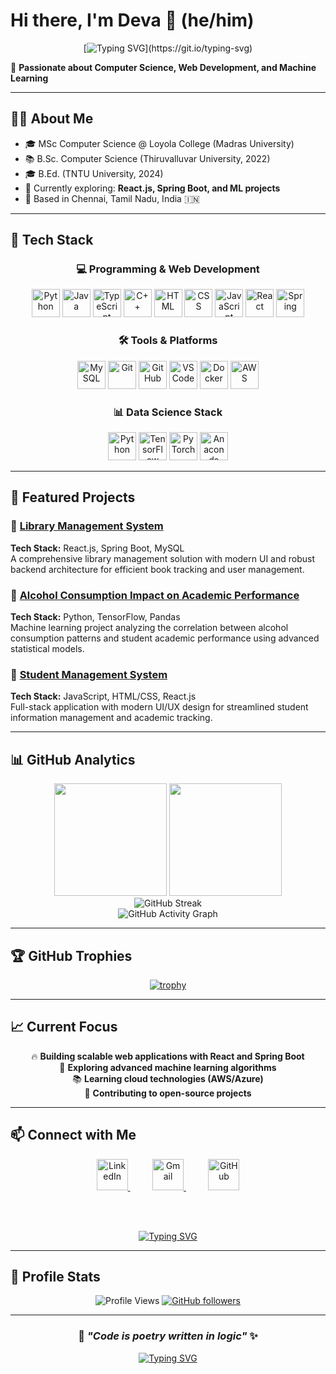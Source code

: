 # Hi there, I'm Deva 👋 (he/him)

<div align="center">

[![Typing SVG](https://readme-typing-svg.herokuapp.com?font=Fira+Code&size=30&duration=3000&pause=1000&color=F75C7E&center=true&vCenter=true&width=600&lines=Welcome+to+my+GitHub!;Full+Stack+Developer;ML+Enthusiast;Always+Learning!)](https://git.io/typing-svg)

</div>

🚀 **Passionate about Computer Science, Web Development, and Machine Learning**

---

## 👨‍🎓 About Me
- 🎓 MSc Computer Science @ Loyola College (Madras University)  
- 📚 B.Sc. Computer Science (Thiruvalluvar University, 2022)  
- 🎓 B.Ed. (TNTU University, 2024)  
- 🌱 Currently exploring: **React.js, Spring Boot, and ML projects**  
- 📍 Based in Chennai, Tamil Nadu, India 🇮🇳

---

## 🚀 Tech Stack

<div align="center">

### 💻 Programming & Web Development
<a href="https://python.org" target="_blank"><img src="https://skillicons.dev/icons?i=python&theme=dark" alt="Python" height="45" width="45"/></a>&nbsp;<a href="https://java.com" target="_blank"><img src="https://skillicons.dev/icons?i=java&theme=dark" alt="Java" height="45" width="45"/></a>&nbsp;<a href="https://typescriptlang.org" target="_blank"><img src="https://skillicons.dev/icons?i=typescript&theme=dark" alt="TypeScript" height="45" width="45"/></a>&nbsp;<a href="https://cplusplus.com" target="_blank"><img src="https://skillicons.dev/icons?i=cpp&theme=dark" alt="C++" height="45" width="45"/></a>&nbsp;<a href="https://developer.mozilla.org/en-US/docs/Web/HTML" target="_blank"><img src="https://skillicons.dev/icons?i=html&theme=dark" alt="HTML" height="45" width="45"/></a>&nbsp;<a href="https://developer.mozilla.org/en-US/docs/Web/CSS" target="_blank"><img src="https://skillicons.dev/icons?i=css&theme=dark" alt="CSS" height="45" width="45"/></a>&nbsp;<a href="https://javascript.com" target="_blank"><img src="https://skillicons.dev/icons?i=js&theme=dark" alt="JavaScript" height="45" width="45"/></a>&nbsp;<a href="https://reactjs.org" target="_blank"><img src="https://skillicons.dev/icons?i=react&theme=dark" alt="React" height="45" width="45"/></a>&nbsp;<a href="https://spring.io" target="_blank"><img src="https://skillicons.dev/icons?i=spring&theme=dark" alt="Spring" height="45" width="45"/></a>

### 🛠️ Tools & Platforms
<a href="https://mysql.com" target="_blank"><img src="https://skillicons.dev/icons?i=mysql&theme=dark" alt="MySQL" height="45" width="45"/></a>&nbsp;<a href="https://git-scm.com" target="_blank"><img src="https://skillicons.dev/icons?i=git&theme=dark" alt="Git" height="45" width="45"/></a>&nbsp;<a href="https://github.com" target="_blank"><img src="https://skillicons.dev/icons?i=github&theme=dark" alt="GitHub" height="45" width="45"/></a>&nbsp;<a href="https://code.visualstudio.com" target="_blank"><img src="https://skillicons.dev/icons?i=vscode&theme=dark" alt="VS Code" height="45" width="45"/></a>&nbsp;<a href="https://docker.com" target="_blank"><img src="https://skillicons.dev/icons?i=docker&theme=dark" alt="Docker" height="45" width="45"/></a>&nbsp;<a href="https://aws.amazon.com" target="_blank"><img src="https://skillicons.dev/icons?i=aws&theme=dark" alt="AWS" height="45" width="45"/></a>

### 📊 Data Science Stack
<a href="https://python.org" target="_blank"><img src="https://skillicons.dev/icons?i=python&theme=dark" alt="Python" height="45" width="45"/></a>&nbsp;<a href="https://tensorflow.org" target="_blank"><img src="https://skillicons.dev/icons?i=tensorflow&theme=dark" alt="TensorFlow" height="45" width="45"/></a>&nbsp;<a href="https://pytorch.org" target="_blank"><img src="https://skillicons.dev/icons?i=pytorch&theme=dark" alt="PyTorch" height="45" width="45"/></a>&nbsp;<a href="https://anaconda.com" target="_blank"><img src="https://skillicons.dev/icons?i=anaconda&theme=dark" alt="Anaconda" height="45" width="45"/></a>

</div>

---

## 🚀 Featured Projects

### 🌟 [Library Management System](https://github.com/deva-p-stack/project1)
**Tech Stack:** React.js, Spring Boot, MySQL  
A comprehensive library management solution with modern UI and robust backend architecture for efficient book tracking and user management.

### 🤖 [Alcohol Consumption Impact on Academic Performance](https://github.com/deva-p-stack/ml-project)
**Tech Stack:** Python, TensorFlow, Pandas  
Machine learning project analyzing the correlation between alcohol consumption patterns and student academic performance using advanced statistical models.

### 📱 [Student Management System](https://github.com/deva-p-stack/web-app)
**Tech Stack:** JavaScript, HTML/CSS, React.js  
Full-stack application with modern UI/UX design for streamlined student information management and academic tracking.

---

## 📊 GitHub Analytics

<div align="center">
<img height="180em" src="https://github-readme-stats.vercel.app/api?username=deva-p-stack&show_icons=true&theme=radical&hide_border=true&bg_color=0D1117&title_color=F85D7F&text_color=FFFFFF&icon_color=F8D866"/>
<img height="180em" src="https://github-readme-stats.vercel.app/api/top-langs/?username=deva-p-stack&layout=compact&theme=radical&hide_border=true&bg_color=0D1117&title_color=F85D7F&text_color=FFFFFF&icon_color=F8D866"/>
</div>

<div align="center">
<img src="https://github-readme-streak-stats-eight.vercel.app/?user=deva-p-stack&theme=radical&hide_border=true&background=0D1117" alt="GitHub Streak" />
</div>

<div align="center">
<img src="https://github-readme-activity-graph.vercel.app/graph?username=deva-p-stack&bg_color=0D1117&color=F8D866&line=F85D7F&point=FFFFFF&area=true&hide_border=true" alt="GitHub Activity Graph" />
</div>

---

## 🏆 GitHub Trophies

<div align="center">

[![trophy](https://github-profile-trophy.vercel.app/?username=deva-p-stack&theme=radical&no-frame=true&row=1&column=7)](https://github.com/ryo-ma/github-profile-trophy)

</div>

---

## 📈 Current Focus

<div align="center">

🔥 **Building scalable web applications with React and Spring Boot**  
🧠 **Exploring advanced machine learning algorithms**  
📚 **Learning cloud technologies (AWS/Azure)**  
🌟 **Contributing to open-source projects**

</div>

---

## 📫 Connect with Me

<div align="center">

<a href="https://www.linkedin.com/in/deva-web" target="_blank">
  <img src="https://skillicons.dev/icons?i=linkedin" alt="LinkedIn" height="50" width="50" />
</a>
&nbsp;&nbsp;&nbsp;&nbsp;&nbsp;&nbsp;&nbsp;&nbsp;
<a href="mailto:devap677@gmail.com" target="_blank">
  <img src="https://skillicons.dev/icons?i=gmail" alt="Gmail" height="50" width="50" />
</a>
&nbsp;&nbsp;&nbsp;&nbsp;&nbsp;&nbsp;&nbsp;&nbsp;
<a href="https://github.com/deva-p-stack" target="_blank">
  <img src="https://skillicons.dev/icons?i=github" alt="GitHub" height="50" width="50" />
</a>

<br><br>

[![Typing SVG](https://readme-typing-svg.herokuapp.com?font=Fira+Code&size=22&duration=3000&pause=1000&color=F75C7E&center=true&vCenter=true&width=400&lines=Let's+build+something+amazing!;Always+open+to+collaborate;Coffee+%2B+Code+%3D+💝)](https://git.io/typing-svg)

</div>

---

## 💫 Profile Stats

<div align="center">

![Profile Views](https://komarev.com/ghpvc/?username=deva-p-stack&color=brightgreen&style=for-the-badge&label=PROFILE+VIEWS)
[![GitHub followers](https://img.shields.io/github/followers/deva-p-stack?style=for-the-badge&color=brightgreen&labelColor=0D1117)](https://github.com/deva-p-stack)

</div>

---

<div align="center">

### 🌟 *"Code is poetry written in logic"* ✨

[![Typing SVG](https://readme-typing-svg.herokuapp.com?font=Fira+Code&size=18&duration=4000&pause=1000&color=F75C7E&center=true&vCenter=true&width=600&lines=Thanks+for+visiting+my+profile!;Happy+coding!+🚀;Let's+connect+and+grow+together!;Always+Learning+Always+Coding!+💙✨)](https://git.io/typing-svg)

</div
